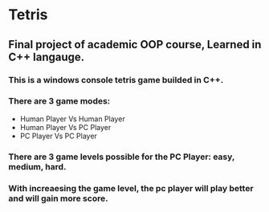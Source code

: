 # Tetris

## Final project of academic OOP course, Learned in C++ langauge.

### This is a windows console tetris game builded in C++.
### There are 3 game modes: 
  * Human Player Vs Human Player
  * Human Player Vs PC Player
  * PC Player Vs PC Player

### There are 3 game levels possible for the PC Player: easy, medium, hard.
### With increaesing the game level, the pc player will play better and will gain more score.

  
